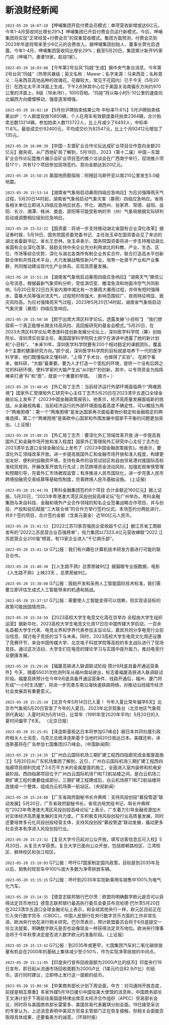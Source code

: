 # 新浪财经新闻
`2023-05-20 16:07:18` 【呷哺集团开启付费会员模式：单项营收新增或达6亿元，今年1-4月营收同比增长29%】呷哺集团已开启付费会员运行新模式。今后，呷哺集团将实现“正常经营+付费会员”的双重营收模式。集团方面预测，付费会员到2023年年底将带来至少6亿元的会费收入。据呷哺集团创始人、董事长贺光启透露，今年1-4月，呷哺集团营收同比增长29%；截至5月20日，集团累计新开95家门店（呷哺71，湊湊19家，趁烧1家）。

`2023-05-20 16:03:08` 【今年第2号台风“玛娃”生成】据中央气象台消息，今年第2号台风“玛娃”（热带风暴级；英文名称：Mawar；名字来源：马来西亚；名称意义：马来西亚高地品种的玫瑰花，花瓣较大，常见于花园内）已于今天（5月20日）在西北太平洋洋面上生成，下午2点钟其中心位于美国关岛南偏东方向约970公里的洋面上，8级（18米/秒），1000百帕。“玛娃”将以每小时5-10公里的速度向北偏西方向缓慢移动，强度逐渐增强。

`2023-05-20 16:02:10`   【5月份沪牌拍卖结果公布 中标率11.6%】5月沪牌拍卖结果出炉：个人额度投放10850辆，个人在用车有效额度委托拍卖2364辆，合计拍卖总数13214辆，参加拍卖人数113722人，比上月减少了6492人，中标率11.6%。最低成交价92400元，平均成交价为92547元，比上个月92412元增加了135元。

`2023-05-20 16:00:39` 【中国－东盟矿业合作论坛达成矿业项目合作意向金额20亿元】据央视，从广西地矿局了解到，5月19日，2023（第十二届）中国－东盟矿业合作论坛暨推介展示会矿业项目签约推介洽谈会在广西南宁举行，现场推介项目17个，共有12个项目参加现场签约，意向金额达到20亿元。

`2023-05-20 15:58:25` 美国地质勘探局：阿根廷乌斯怀亚以南210公里发生5.0级地震。

`2023-05-20 15:53:14`   【湖南省气象局启动暴雨四级应急响应】为应对强降雨天气过程，5月20日14时起，湖南省气象局启动气象灾害（暴雨）四级应急响应。省局各相关单位立即进入四级应急响应状态，怀化、湘西州、张家界、常德、益阳、岳阳、长沙、湘潭、株洲、娄底、邵阳等可能受影响的市（州）气象局根据实际研判启动或调整相应级别应急响应。

`2023-05-20 15:52:22` 【国资委：将进一步支持推动湖北省国有企业深化改革】据证券时报，5月19日，国务院国资委党委书记、主任张玉卓在国资委会见了来访的湖北省委副书记、省长王忠林。张玉卓表示，国务院国资委将进一步支持推动湖北省国有企业深化改革，鼓励支持中央企业充分利用湖北的科教、产业、生态、区位、市场等综合优势，深化与湖北各类所有制企业务实合作，联合打造高水平创新联合体和共性技术平台，大力发展战略性新兴产业，培育一批骨干产业和产业集群，共同推动建设现代化产业体系、实现高质量发展。

`2023-05-20 15:51:28` 【湖南省气象局启动暴雨四级应急响应】“湖南天气”微信公众号消息，根据最新气象资料分析，受低涡切变、暖湿急流和地面冷空气共同影响，5月20日至22日白天省内湘中湘北有一次暴雨大暴雨过程，并伴有短时强降水、雷暴大风等强对流天气，过程短时雨强大、影响范围较广、夜雨特征明显、致灾风险高。为应对强降雨天气过程，2023年5月20日14时起，湖南省气象局启动气象灾害（暴雨）四级应急响应。

`2023-05-20 15:50:36` 【颜宁出席大湾区科学论坛，透露发展“小目标”】 “我们想探索一个真正能够长期支持高风险、高回报研究的基金会模式。”5月20日，在2023大湾区科学论坛粤港澳科技创新发展分论坛上，深圳医学科学院（筹）创始院长、深圳湾实验室主任、美国国家科学院院士颜宁在演讲中透露了她的新计划和“小目标”。 “未来10年，深圳医学科学院要有200个相对稳定的课题团队，覆盖8个主要的健康研究方向。”颜宁说，深圳医学科学院的目标就是培养下一代的医学科学家，他们既懂临床又懂科研，“上得了手术台，也做得了实验”。 在颜宁看来，做科研，“大脑”最重要。要为人才打造一个宽松的环境，提供一个没有后顾之忧的科研环境，使科学家的大脑产生出“从0到1”的创新。其中，以专项资金为指挥棒来打通“科”和“医”，就是一个重要的举措。 （南方+ ）

`2023-05-20 15:48:45` 【外汇局丁志杰：当前经济运行外部环境面临两个“两难困境”】国家外汇管理局外汇研究中心主任丁志杰5月20日在2023清华五道口全球金融论坛上发布了《2023中国金融政策报告》。他表示，经济高质量发展面临新的挑战。从金融视角看，当前经济运行的外部环境面临着高度不确定性，可以概括为两个“两难困境”：第一个“两难困境”是发达国家再次面临着物价稳定和金融稳定的两难选择，第二个“两难困境”是美欧中心国家和外围发展中国家不平衡的问题更加突出。（上证报）

`2023-05-20 15:48:25`   【外汇局丁志杰：要深化外汇领域改革开放 进一步提高我国外汇和金融市场开放和准入程度】国家外汇管理局外汇研究中心主任丁志杰在2023清华五道口全球金融论坛上发布了《2023中国金融政策报告》。他表示，要深化外汇领域改革开放。进一步提高我国外汇和金融市场开放和准入程度，构建更加友好、便利的投融资环境，支持有条件的自贸试验区和自由贸易港对接国际高标准经贸规则，开展改革开放先行先试；防范跨境资金流动风险，加强宏观审慎管理和预期引导，完善外汇市场微观监管；有序推进人民币国际化，进一步完善人民币跨境投融资交易结算等基础性制度，完善跨境人民币基础设施。 (上证报)

`2023-05-20 15:44:39` 【粤科金融集团签约8个项目 合计金额近160亿元】据上证报，5月20日，“2023年粤港澳大湾区风投创投高峰论坛”在广州举办。粤科金融集团与来自科技、金融和境外产业合作领域的知名企业签署战略合作项目，并与创投、产投和投后赋能“三大联合体”的合作方举行签约仪式。本场签约分两批进行，共8个签约项目，合计签约金额（含美元基金）近160亿元人民币。

`2023-05-20 15:41:53` 【2022江苏13家百强民企营收超千亿元】据江苏省工商联发布的“2022江苏民营企业百强榜单”，恒力集团以7323.4亿元营收蝉联“2022 江苏民营企业200强”榜首，有13家企业进入“千亿俱乐部”。

`2023-05-20 15:41:18` G7公报：我们有兴趣在计算机技术研发方面进行可能的联合合作。

`2023-05-20 15:40:30` 【《人生路不熟》总票房破9亿】据猫眼专业版数据，电影《人生路不熟》上映23天 ，总票房破9亿。

`2023-05-20 15:38:08` G7公报：鼓励开发和采用人工智能国际技术标准，我们需要立即评估生成式人工智能带来的机遇和挑战。

`2023-05-20 15:37:57` G7公报：需要使人工智能变得可以信赖，但实现该目标的政策可能因国情而异。

`2023-05-20 15:34:59` 【2023高校大学生电竞文化周在京举办 全程由大学生组织运营】据新华社，2023高校大学生电竞文化周17日在中国传媒大学启动，一百余名首都大学生代表、电竞业界和学界代表参加主旨论坛，嘉宾共同分享电竞行业前沿信息、探讨电子竞技的当下与未来。同时，2023高校大学生电竞文化周还设置了竞赛环节，来自中国传媒大学、北京电子科技学院等高校的多支战队进行了现场竞技。通过这次活动，大学生们在电竞的理论学习与实践中提升能力，推动电竞行业健康发展。

`2023-05-20 15:29:26`   【福厦高铁进入联调联试阶段 预计9月底具备开通运营条件】今天，随着55031次检测列车从福州南站驶出，标志着福厦高铁进入联调联试阶段。福厦高铁预计在今年9月底具备开通运营条件，线路开通后，福州、厦门将形成“一小时生活圈”，将进一步完善东南沿海快速铁路网络，对推动沿线城市经济社会发展具有重要意义。

`2023-05-20 15:25:34` 【北京今年5月14日已入夏！ 今年入夏比常年偏早6天】北京市气象局5月20日官宣了今年的入夏日。2023年北京观象台（北京地区气象观测代表站）入夏时间为5月14日，比常年（1991年至2020年平均）5月20日的入夏时间偏早了6天。 （北京日报）

`2023-05-20 15:25:01` 【泽连斯基抵达日本将参加G7峰会】据日本共同社援引政府相关人士消息，乌克兰总统泽连斯基于当地时间20日抵达日本。美媒还称，泽连斯基将在广岛参加七国集团(G7)峰会。（中国新闻网）

`2023-05-20 15:24:35` 【广州白云国际机场三期扩建工程西四指廊完成金属屋面施工】5月20日从广东机场集团了解到，近日，广州白云国际机场三期扩建工程西四指廊项目顺利完成了3.6万平方米的金属屋面的施工，全面进入室内装修和机电安装阶段。西四指廊项目位于广州白云国际机场T1和T2航站楼之间，是白云机场三期扩建工程的重要组成部分。三期扩建工程建成后，白云机场原T1和T2航站楼将连接成一个整体，组成白云机场第一航站区。（央视新闻）

`2023-05-20 15:24:08` 【广东省政府副秘书长许典辉：支持风投创投“募投管退”联动发展】5月20日，广东省政府副秘书长，省信访局党组书记、局长许典辉在“2023年粤港澳大湾区风投创投高峰论坛”上表示，广东着力引导金融资源加大对实体经济高质量发展的支持力度。广东积极支持风投创投行业高质量发展，同时还要培育多元化风投创投经营主体，支持风投创投“募投管退”联动发展，撬动更多社会资本有序进入风投创投行业。

`2023-05-20 15:23:32` 【复旦大学今日起对公众开放，填写访客信息后可入校】5月20日，从复旦大学获悉，复旦大学已面向公众开放，包括邯郸路校区、江湾校区、枫林校区和张江校区。

`2023-05-20 15:18:03` G7公报：呼吁G7国家制定国内政策，目标是到2035年及以后，销售的轻型车中100%或大多数为净零排放车辆。

`2023-05-20 15:15:15` G7公报：呼吁到2035年实现新乘用车销售中100%为电气化汽车。

`2023-05-20 15:14:35` 【德意志联邦银行巴尔茨：欧盟将明确数字欧元是否可以获得法定货币地位】德意志联邦银行最高执行委员会委员布克哈德·巴尔茨5月20日在2023清华五道口全球金融论坛上表示，和全球其他央行一样，欧元区目前正在引入央行数字货币（CBDC）。中国人民银行在央行数字货币方面的工作非常先进，欧洲央行也在进行相关研究。巴尔茨表示，预计欧盟委员会将于6月底提交一份立法提案，明确数字欧元是否也会像现金一样获得法定货币地位。欧洲央行理事会将于今年秋季决定是否进入数字欧元的准备阶段。（上证报）

`2023-05-20 15:13:42` G7公报：到2035年或更早，七国集团汽车的二氧化碳排放量有机会在2000年的基础上集体减少至少50%，作为实现净零排放的中间点。

`2023-05-20 15:11:05` 【印度央行宣布回收面额为2000卢比的纸币】印度央行19日宣布，即日起从流通市场回收面额为2000卢比（1美元约合82.9卢比）的纸币。该行同时建议，立即停止发行这一面额的纸币。

`2023-05-20 15:08:50` 【中美商务部长计划下周会面，中方：对沟通持开放态度，前提是相互尊重】多家外媒5月18日援引中国驻美大使馆的消息称，中国商务部长王文涛计划于下周前往美国底特律出席亚太经济合作组织（APEC）贸易部长会议，同时将与美国商务部长雷蒙多、美国贸易代表戴琪分别会面。19日接受采访的专家认为，上述消息表明中美双方贸易主管部门正在恢复接触，但相关会面能否取得具体成果，还要看美方的诚意。（环球时报）

